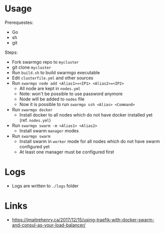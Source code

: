 # Usage

Prerequestes:

- Go
- sh
- git

Steps:

- Fork swarmgo repo to `mycluster`
- git clone `mycluster`
- Run `build.sh` to build swarmgo executable
- Edit `clusterfile.yml` and other sources
- Run `swarmgo node add <Alias1>=<IP1> <Alias2>=<IP2>`
  - All node are kept in `nodes.yml`
  - Note: won't be possible to use password anymore
  - Node will be added to `nodes` file
  - Now it is possible to run `swarmgo ssh <Alias> <Command>`
- Run `swarmgo docker`
  - Install docker to all nodes which do not have docker installed yet (ref. `nodes.yml`)
- Run `swarmgo swarm -m <Alias1> <Alias2>`
  - Install swarm `manager` modes
- Run `swarmgo swarm`
  - Install swarm in `worker` mode for all nodes which do not have swarm configured yet
  - At least one manager must be configured first

# Logs

- Logs are written to `./logs` folder

# Links

- https://jmaitrehenry.ca/2017/12/15/using-traefik-with-docker-swarm-and-consul-as-your-load-balancer/
 